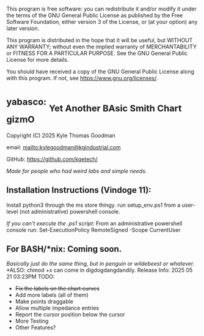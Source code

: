 This program is free software: you can redistribute it and/or modify
it under the terms of the GNU General Public License as published by
the Free Software Foundation, either version 3 of the License, or
(at your option) any later version.

This program is distributed in the hope that it will be useful,
but WITHOUT ANY WARRANTY; without even the implied warranty of
MERCHANTABILITY or FITNESS FOR A PARTICULAR PURPOSE.  See the
GNU General Public License for more details.

You should have received a copy of the GNU General Public License
along with this program.  If not, see <https://www.gnu.org/licenses/>.

# <sup>yabasco:</sup> <sub>Yet Another BAsic Smith Chart gizmO</sub>

Copyright (C) 2025  Kyle Thomas Goodman

email: <mailto:kylegoodman@kgindustrial.com>

GitHub: <https://github.com/kgetech/>

*Made for people who had weird labs and simple needs.* 

## Installation Instructions (Vindoge 11):
Install python3 through the ms store thingy.
run setup_env.ps1 from a user-level (not administrative) powershell console.

*If you can't execute the .ps1 script:*
From an administrative powershell console run:
    Set-ExecutionPolicy RemoteSigned -Scope CurrentUser

## For BASH/\*nix: Coming soon. 
*Basically just do the same thing, but in penguin or wildebeest or whatever.*   
*ALSO: chmod +x can come in digdogdangdandily. 
Release Info:
2025 05 21 03:23PM TODO: 
- ~~Fix the labels on the chart curves~~
- Add more labels (all of them)
- Make points draggable
- Allow multiple impedance entries
- Report the cursor position below the cursor
- More Testing
- Other Features? 
